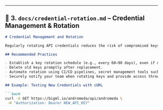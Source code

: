 
---

## 📝 3. `docs/credential-rotation.md` – Credential Management & Rotation

```markdown
# Credential Management and Rotation

Regularly rotating API credentials reduces the risk of compromised keys being abused.

## Recommended Practices

- Establish a key rotation schedule (e.g., every 60–90 days), even if no known issues have occurred.
- Delete old keys promptly after replacement.
- Automate rotation using CI/CD pipelines, secret management tools such as HashiCorp Vault or AWS Secrets Manager, or automation scripts.
- Securely notify your team when rotating keys and provide access through secure channels.

## Example: Testing New Credentials with cURL

```bash
curl -X GET https://bigml.io/andromeda/api/andromeda \
 -H "Authorization: Bearer NEW_API_KEY"
